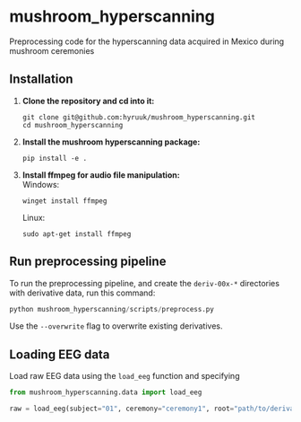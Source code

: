 # mushroom_hyperscanning
Preprocessing code for the hyperscanning data acquired in Mexico during mushroom ceremonies

## Installation
1. **Clone the repository and cd into it:**
    ```
    git clone git@github.com:hyruuk/mushroom_hyperscanning.git
    cd mushroom_hyperscanning
    ```
2. **Install the mushroom hyperscanning package:**
    ```
    pip install -e .
    ```
3. **Install ffmpeg for audio file manipulation:**\
    Windows:
    ```
    winget install ffmpeg
    ```
    Linux:
    ```
    sudo apt-get install ffmpeg
    ```


## Run preprocessing pipeline
To run the preprocessing pipeline, and create the `deriv-00x-*` directories with derivative data, run this command:
```python
python mushroom_hyperscanning/scripts/preprocess.py
```
Use the `--overwrite` flag to overwrite existing derivatives.

## Loading EEG data
Load raw EEG data using the `load_eeg` function and specifying 
```python
from mushroom_hyperscanning.data import load_eeg

raw = load_eeg(subject="01", ceremony="ceremony1", root="path/to/derivative-directory")
```